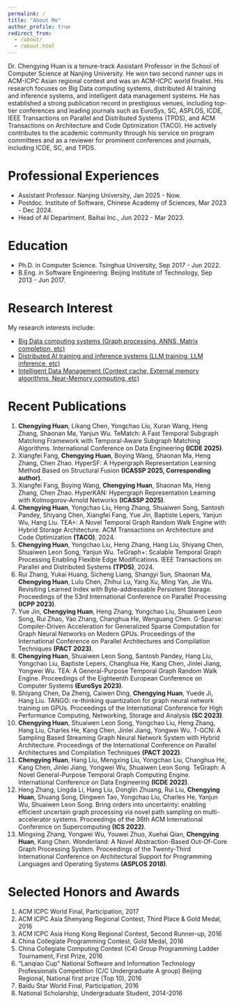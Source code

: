 ```yaml
---
permalink: /
title: "About Me"
author_profile: true
redirect_from: 
  - /about/
  - /about.html
---
```


Dr. Chengying Huan is a tenure-track Assistant Professor in the School of Computer Science at Nanjing University. He won two second runner ups in ACM-ICPC Asian regional contest and was an ACM-ICPC world finalist. His research focuses on Big Data computing systems, distributed AI training and inference systems, and intelligent data management systems. He has established a strong publication record in prestigious venues, including top-tier conferences and leading journals such as EuroSys, SC, ASPLOS, ICDE, IEEE Transactions on Parallel and Distributed Systems (TPDS), and ACM Transactions on Architecture and Code Optimization (TACO).
He actively contributes to the academic community through his service on program committees and as a reviewer for prominent conferences and journals, including ICDE, SC, and TPDS. 


Professional Experiences
======
* Assistant Professor. Nanjing University, Jan 2025 - Now.
* Postdoc. Institute of Software, Chinese Academy of Sciences, Mar 2023 - Dec 2024.
* Head of AI Department. Baihai Inc., Jun 2022 - Mar 2023.

Education
======
* Ph.D. in Computer Science. Tsinghua University, Sep 2017 - Jun 2022.
* B.Eng. in Software Engineering. Beijing Institute of Technology, Sep 2013 - Jun 2017.

Research Interest
======
My research interests include: 

* [Big Data computing systems (Graph processing, ANNS, Matrix completion, etc)](#40)
* [Distributed AI training and inference systems (LLM training, LLM inference, etc)](#40)
* [Intelligent Data Management (Context cache, External memory algorithms, Near-Memory computing, etc)](#40)


Recent Publications
======
1. **Chengying Huan**, Likang Chen, Yongchao Liu, Xuran Wang, Heng Zhang, Shaonan Ma, Yanjun Wu. TeMatch: A Fast Temporal Subgraph Matching Framework with Temporal-Aware Subgraph Matching Algorithms. International Conference on Data Engineering **(ICDE 2025)**.
1. Xiangfei Fang, **Chengying Huan**, Boying Wang, Shaonan Ma, Heng Zhang, Chen Zhao. HyperSF: A Hypergraph Representation Learning Method Based on Structural Fusion **(ICASSP 2025, Corresponding author)**.
1. Xiangfei Fang, Boying Wang, **Chengying Huan**, Shaonan Ma, Heng Zhang, Chen Zhao. HyperKAN: Hypergraph Representation Learning with Kolmogorov-Arnold Networks **(ICASSP 2025)**.
1. **Chengying Huan**, Yongchao Liu, Heng Zhang, Shuaiwen Song, Santosh Pandey, Shiyang Chen, Xiangfei Fang, Yue Jin, Baptiste Lepers, Yanjun Wu, Hang Liu. TEA+: A Novel Temporal Graph Random Walk Engine with Hybrid Storage Architecture. ACM Transactions on Architecture and Code Optimization **(TACO)**, 2024.
1. **Chengying Huan**, Yongchao Liu, Heng Zhang, Hang Liu, Shiyang Chen, Shuaiwen Leon Song, Yanjun Wu. TeGraph+: Scalable Temporal Graph Processing Enabling Flexible Edge Modifications. IEEE Transactions on Parallel and Distributed Systems **(TPDS)**, 2024.
1. Rui Zhang, Yukai Huang, Sicheng Liang, Shangyi Sun, Shaonan Ma, **Chengying Huan**, Lulu Chen, Zhihui Lu, Yang Xu, Ming Yan, Jie Wu.
Revisiting Learned Index with Byte-addressable Persistent Storage. Proceedings of the 53rd International Conference on Parallel Processing **(ICPP 2023)**.
1. Yue Jin, **Chengying Huan**, Heng Zhang, Yongchao Liu, Shuaiwen Leon Song, Rui Zhao, Yao Zhang, Changhua He, Wenguang Chen. G-Sparse: Compiler-Driven Acceleration for Generalized Sparse Computation for Graph Neural Networks on Modern GPUs. Proceedings of the International Conference on Parallel Architectures and Compilation Techniques **(PACT 2023)**.
1. **Chengying Huan**, Shuaiwen Leon Song, Santosh Pandey, Hang Liu, Yongchao Liu, Baptiste Lepers, Changhua He, Kang Chen, Jinlei Jiang, Yongwei Wu. TEA: A General-Purpose Temporal Graph Random Walk Engine. Proceedings of the Eighteenth European Conference on Computer Systems **(EuroSys 2023)**.
1. Shiyang Chen, Da Zheng, Caiwen Ding, **Chengying Huan**, Yuede Ji, Hang Liu. TANGO: re-thinking quantization for graph neural network training on GPUs. Proceedings of the International Conference for High Performance Computing, Networking, Storage and Analysis **(SC 2023)**.
1. **Chengying Huan**, Shuaiwen Leon Song, Yongchao Liu, Heng Zhang, Hang Liu, Charles He, Kang Chen, Jinlei Jiang, Yongwei Wu. T-GCN: A Sampling Based Streaming Graph Neural Network System with Hybrid Architecture. Proceedings of the International Conference on Parallel Architectures and Compilation Techniques **(PACT 2022)**.
1. **Chengying Huan**, Hang Liu, Mengxing Liu, Yongchao Liu, Changhua He, Kang Chen, Jinlei Jiang, Yongwei Wu, Shuaiwen Leon Song. TeGraph: A Novel General-Purpose Temporal Graph Computing Engine. International Conference on Data Engineering **(ICDE 2022)**.
1. Heng Zhang, Lingda Li, Hang Liu, Donglin Zhuang, Rui Liu, **Chengying Huan**, Shuang Song, Dingwen Tao, Yongchao Liu, Charles He, Yanjun Wu, Shuaiwen Leon Song. Bring orders into uncertainty: enabling efficient uncertain graph processing via novel path sampling on multi-accelerator systems. Proceedings of the 36th ACM International Conference on Supercomputing **(ICS 2022)**.
1. Mingxing Zhang, Yongwei Wu, Youwei Zhuo, Xuehai Qian, **Chengying Huan**, Kang Chen. Wonderland: A Novel Abstraction-Based Out-Of-Core Graph Processing System. Proceedings of the Twenty-Third International Conference on Architectural Support for Programming Languages and Operating Systems **(ASPLOS 2018)**. 

Selected Honors and Awards
======

1. ACM ICPC World Final, Participation, 2017
1. ACM ICPC Asia Shenyang Regional Contest, Third Place & Gold Medal, 2016
1. ACM ICPC Asia Hong Kong Regional Contest, Second Runner-up, 2016
1. China Collegiate Programming Contest, Gold Medal, 2016
1. China Collegiate Computing Contest (C4) Group Programming Ladder Tournament, First Prize, 2016
1. “Lanqiao Cup” National Software and Information Technology Professionals Competition (C/C Undergraduate A group) Beijing Regional, National first prize (Top 10), 2016
1. Baidu Star World Final, Participation, 2016
1. National Scholarship, Undergraduate Student, 2014-2016
